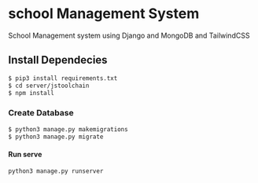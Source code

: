 # school Management System

School Management system using Django and MongoDB and TailwindCSS

## Install Dependecies

```bash
$ pip3 install requirements.txt
$ cd server/jstoolchain
$ npm install
```

### Create Database

```bash
$ python3 manage.py makemigrations
$ python3 manage.py migrate
```

#### Run serve

```bash
python3 manage.py runserver
```
